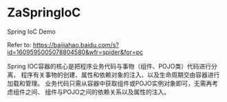 # ZaSpringIoC
Spring IoC Demo

Refer to:
    https://baijiahao.baidu.com/s?id=1609595005078804580&wfr=spider&for=pc

Spring IOC容器的核心是把程序业务代码与事物（组件、POJO类）代码进行分离，
程序有关事物的创建、属性和依赖对象的注入、以及生命周期交由容器进行加载和管理。
业务代码只需从容器中获取组件或POJO实例对象即可，无需再考虑组件之间、
组件与POJO之间的依赖关系以及属性的注入。